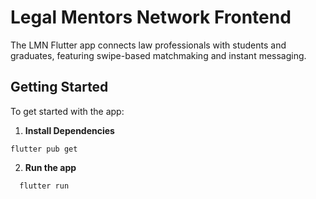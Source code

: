 # Legal Mentors Network Frontend

The LMN Flutter app connects law professionals with students and graduates, featuring swipe-based matchmaking and instant messaging.

## Getting Started

To get started with the app:

1. **Install Dependencies**
  ```
  flutter pub get
  ```

2. **Run the app**
 ```
   flutter run
  ```
